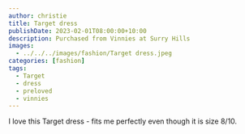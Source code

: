 ```yaml
---
author: christie
title: Target dress
publishDate: 2023-02-01T08:00:00+10:00
description: Purchased from Vinnies at Surry Hills
images:
  - ../../../images/fashion/Target dress.jpeg
categories: [fashion]
tags:
  - Target
  - dress
  - preloved
  - vinnies
---
```


I love this Target dress - fits me perfectly even though it is size 8/10.
